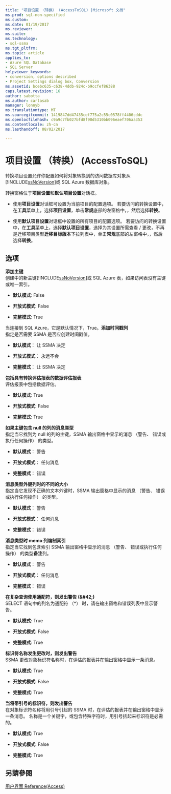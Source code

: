 ```yaml
---
title: "项目设置 （转换） (AccessToSQL) |Microsoft 文档"
ms.prod: sql-non-specified
ms.custom: 
ms.date: 01/19/2017
ms.reviewer: 
ms.suite: 
ms.technology:
- sql-ssma
ms.tgt_pltfrm: 
ms.topic: article
applies_to:
- Azure SQL Database
- SQL Server
helpviewer_keywords:
- conversion, options described
- Project Settings dialog box, Conversion
ms.assetid: bcebc635-c638-4ddb-924c-b9ccfef86388
caps.latest.revision: 16
author: sabotta
ms.author: carlasab
manager: lonnyb
ms.translationtype: MT
ms.sourcegitcommit: 1419847dd47435cef775a2c55c0578ff4406cddc
ms.openlocfilehash: c9a9c7fb027bfd8f90d5310bb096eaef706aa353
ms.contentlocale: zh-cn
ms.lasthandoff: 08/02/2017

---
```

# <a name="project-settings-conversion-accesstosql"></a>项目设置 （转换） (AccessToSQL)
转换项目设置允许你配置如何将对象转换到的访问数据库对象从[!INCLUDE[ssNoVersion](../../includes/ssnoversion_md.md)]或 SQL Azure 数据库对象。  
  
转换窗格位于**项目设置**和**默认项目设置**对话框。  
  
-   使用**项目设置**对话框可设置为当前项目的配置选项。 若要访问的转换设置中，在**工具**菜单上，选择**项目设置**，单击**常规**底部的左窗格中，，然后选择**转换**。  
  
-   使用**默认项目设置**对话框中设置的所有项目的配置选项。 若要访问的转换设置中，在**工具**菜单上，选择**默认项目设置**，选择为其设置所需查看 / 更改，不再是迁移项目类型**迁移目标版本**下拉列表中，单击**常规**底部的左窗格中，，然后选择**转换**。  
  
## <a name="options"></a>选项  
**添加主键**  
创建中的新主键[!INCLUDE[ssNoVersion](../../includes/ssnoversion_md.md)]或 SQL Azure 表，如果访问表没有主键或唯一索引。  
  
-   **默认模式**: False  
  
-   **开放式模式**: False  
  
-   **完整模式**: True  
  
当连接到 SQL Azure，它是默认情况下，True。**添加时间戳列**  
指定是否需要 SSMA 是否应创建时间戳值。  
  
-   **默认模式**： 让 SSMA 决定  
  
-   **开放式模式**： 永远不会  
  
-   **完整模式**： 让 SSMA 决定  
  
**包括具有转换评估报表的数据评估报表**  
评估报表中包括数据评估。  
  
-   **默认模式**: True  
  
-   **开放式模式**: False  
  
-   **完整模式**: True  
  
**如果主键包含 null 的列的消息类型**  
指定当它找到为 null 的列的主键，SSMA 输出窗格中显示的消息 （警告、 错误或执行任何操作） 的类型。  
  
-   **默认模式**： 警告  
  
-   **开放式模式**： 任何消息  
  
-   **完整模式**： 错误  
  
**消息类型外键列时的不同的大小**  
指定当它发现不正确的文本外键时，SSMA 输出窗格中显示的消息 （警告、 错误或执行任何操作） 的类型。  
  
-   **默认模式**： 警告  
  
-   **开放式模式**： 任何消息  
  
-   **完整模式**： 错误  
  
**消息类型时 memo 列编制索引**  
指定当它找到包含索引 SSMA 输出窗格中显示的消息 （警告、 错误或执行任何操作） 的类型**备注**列。  
  
-   **默认模式**： 警告  
  
-   **开放式模式**： 任何消息  
  
-   **完整模式**： 错误  
  
**在复杂查询使用通配符，则发出警告 (\&#42;)**  
SELECT 语句中的列名为通配符 （*） 时，请在输出窗格和错误列表中显示警告。  
  
-   **默认模式**: True  
  
-   **开放式模式**: False  
  
-   **完整模式**: True  
  
**标识符名称发生更改时，则发出警告**  
SSMA 更改对象标识符名称时，在评估的报表并在输出窗格中显示一条消息。  
  
-   **默认模式**: True  
  
-   **开放式模式**: False  
  
-   **完整模式**: True  
  
**当将带引号的标识符，则发出警告**  
在对象标识符名称将用引号引起的 SSMA 时，在评估的报表并在输出窗格中显示一条消息。 名称是一个关键字，或包含特殊字符时，用引号括起来标识符是必需的。  
  
-   **默认模式**: True  
  
-   **开放式模式**: False  
  
-   **完整模式**: True  
  
## <a name="see-also"></a>另請參閱  
[用户界面 Reference(Access)](http://msdn.microsoft.com/en-us/af24c303-4a41-449b-9c86-d6558a97e839)  
  


